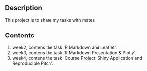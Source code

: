 ## Description

This project is to share my tasks with mates

## Contents

1. week2, contens the task 'R Markdown and Leaflet'.
2. week3, contens the task 'R Markdown Presentation & Plotly'.
3. week4, contens the task 'Course Project: Shiny Application and Reproducible Pitch'.